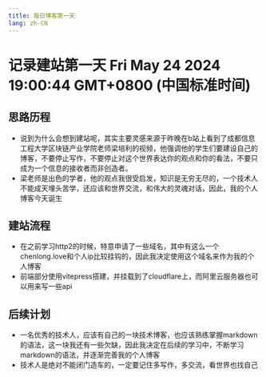 ```yaml
---
title: 每日博客第一天
lang: zh-CN
---
```


# 记录建站第一天 Fri May 24 2024 19:00:44 GMT+0800 (中国标准时间)

## 思路历程
* 说到为什么会想到建站呢，其实主要灵感来源于昨晚在b站上看到了成都信息工程大学区块链产业学院老师梁培利的视频，他强调他的学生们要建设自己的博客，不要停止写作，不要停止对这个世界表达你的观点和你的看法，不要只成为一个信息的接收者而非创造者。
* 梁老师是出色的学者，他的观点我很受启发，知识是无穷无尽的，一个技术人不能成天埋头苦学，还应该和世界交流，和伟大的灵魂对话，因此，我的个人博客今天诞生

## 建站流程
* 在之前学习http2的时候，特意申请了一些域名，其中有这么一个chenlong.love和个人ip比较挂钩的，因此我决定使用这个域名来作为我的个人博客
* 前端部分使用vitepress搭建，并挂载到了cloudflare上，而阿里云服务器也可以用来写一些api

## 后续计划
* 一名优秀的技术人，应该有自己的一块技术博客，也应该熟练掌握markdown的语法，这一块我还有一些欠缺，因此我决定在后续的学习中，不断学习markdown的语法，并逐渐完善我的个人博客
* 技术人是绝对不能闭门造车的，一定要记住多写作，多交流，看世界也找自己